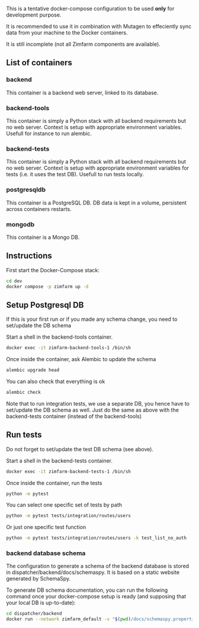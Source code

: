 This is a tentative docker-compose configuration to be used **only** for development purpose.

It is recommended to use it in combination with Mutagen to effeciently sync data from your machine to the Docker containers.

It is still incomplete (not all Zimfarm components are available).

## List of containers

### backend

This container is a backend web server, linked to its database.

### backend-tools

This container is simply a Python stack with all backend requirements but no web server. Context is
setup with appropriate environment variables. Usefull for instance to run alembic.

### backend-tests

This container is simply a Python stack with all backend requirements but no web server. Context is
setup with appropriate environment variables for tests (i.e. it uses the test DB). Usefull to run
tests locally.

### postgresqldb

This container is a PostgreSQL DB. DB data is kept in a volume, persistent across containers restarts.

### mongodb

This container is a Mongo DB.

## Instructions

First start the Docker-Compose stack:

```sh
cd dev
docker compose -p zimfarm up -d
```

## Setup Postgresql DB

If this is your first run or if you made any schema change, you need to set/update the DB schema

Start a shell in the backend-tools container.

```sh
docker exec -it zimfarm-backend-tools-1 /bin/sh
```

Once inside the container, ask Alembic to update the schema

```sh
alembic upgrade head
```

You can also check that everything is ok

```sh
alembic check
```

Note that to run integration tests, we use a separate DB, you hence have to set/update the DB schema as well.
Just do the same as above with the backend-tests container (instead of the backend-tools)

## Run tests

Do not forget to set/update the test DB schema (see above).

Start a shell in the backend-tests container.

```sh
docker exec -it zimfarm-backend-tests-1 /bin/sh
```

Once inside the container, run the tests

```sh
python -m pytest
```

You can select one specific set of tests by path

```sh
python -m pytest tests/integration/routes/users
```

Or just one specific test function

```sh
python -m pytest tests/integration/routes/users -k test_list_no_auth
```

### backend database schema

The configuration to generate a schema of the backend database is stored in dispatcher/backend/docs/schemaspy. It is based on a static website generated by SchemaSpy.

To generate DB schema documentation, you can run the following command once your 
docker-compose setup is ready (and supposing that your local DB is up-to-date):

```sh
cd dispatcher/backend
docker run --network zimfarm_default -v "$(pwd)/docs/schemaspy.properties:/schemaspy.properties" -v "$(pwd)/docs/schemaspy:/output" schemaspy/schemaspy:latest
```